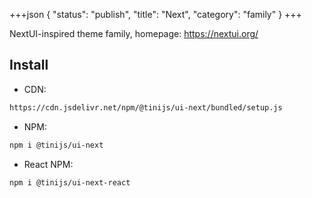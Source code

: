+++json
{
  "status": "publish",
  "title": "Next",
  "category": "family"
}
+++

NextUI-inspired theme family, homepage: https://nextui.org/

## Install

- CDN:

```txt
https://cdn.jsdelivr.net/npm/@tinijs/ui-next/bundled/setup.js
```

- NPM:

```bash
npm i @tinijs/ui-next
```

- React NPM:

```bash
npm i @tinijs/ui-next-react
```
